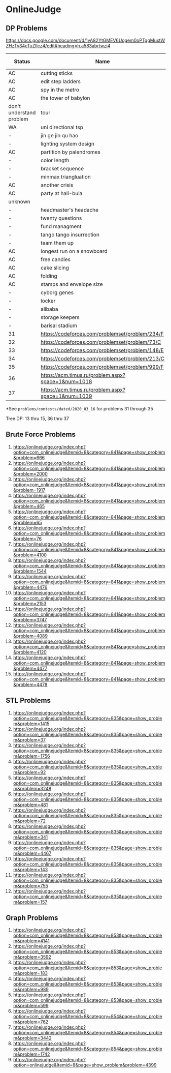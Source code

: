 # OnlineJudge

## DP Problems

https://docs.google.com/document/d/1yA82YtGMEV6Uogem0oPTggMuxtWZHzTv34cTuZIIcz4/edit#heading=h.a583abrtwzi4

| Status | Name | OJ PID |
|--------|------|--------|
AC | cutting sticks | [10003](https://onlinejudge.org/index.php?option=com_onlinejudge&Itemid=8&page=show_problem&problem=944)
AC | edit step ladders | [10029](https://onlinejudge.org/index.php?option=com_onlinejudge&Itemid=8&category=114&page=show_problem&problem=970)
AC | spy in the metro | [1025](https://onlinejudge.org/index.php?option=com_onlinejudge&Itemid=8&category=847&page=show_problem&problem=3466)
AC | the tower of babylon | [437](https://onlinejudge.org/index.php?option=com_onlinejudge&Itemid=8&category=847&page=show_problem&problem=378)
don't understand problem | tour | [1347](https://onlinejudge.org/index.php?option=com_onlinejudge&Itemid=8&category=847&page=show_problem&problem=4093)
WA | uni directional tsp | [116](https://onlinejudge.org/index.php?option=com_onlinejudge&Itemid=8&category=847&page=show_problem&problem=52)
- | jin ge jin qu hao | [12563](https://onlinejudge.org/index.php?option=com_onlinejudge&Itemid=8&category=847&page=show_problem&problem=4008)
- | lighting system design | [11400](https://onlinejudge.org/index.php?option=com_onlinejudge&Itemid=8&category=847&page=show_problem&problem=2395)
AC | partition by palendromes | [11584](https://onlinejudge.org/index.php?option=com_onlinejudge&Itemid=8&category=847&page=show_problem&problem=2631)
- | color length | [1625](https://onlinejudge.org/index.php?option=com_onlinejudge&Itemid=8&category=847&page=show_problem&problem=4500)
- | bracket sequence | [1626](https://onlinejudge.org/index.php?option=com_onlinejudge&Itemid=8&category=847&page=show_problem&problem=4501)
- | minmax triangluation | [1331](https://onlinejudge.org/index.php?option=com_onlinejudge&Itemid=8&category=847&page=show_problem&problem=4077)
AC | another crisis | [12186](https://onlinejudge.org/index.php?option=com_onlinejudge&Itemid=8&category=847&page=show_problem&problem=3338)
AC | party at hali-bula | [1220](https://onlinejudge.org/index.php?option=com_onlinejudge&Itemid=8&category=847&page=show_problem&problem=3661)
  | unknown
- | headmaster's headache | [10817](https://onlinejudge.org/index.php?option=com_onlinejudge&Itemid=8&category=847&page=show_problem&problem=1758)
- | twenty questions | [1252](https://onlinejudge.org/index.php?option=com_onlinejudge&Itemid=8&category=847&page=show_problem&problem=3693)
- | fund managment | [1412](https://onlinejudge.org/index.php?option=com_onlinejudge&Itemid=8&category=847&page=show_problem&problem=4158)
- | tango tango insurrection | [10618](https://onlinejudge.org/index.php?option=com_onlinejudge&Itemid=8&category=847&page=show_problem&problem=1559)
- | team them up | [1627](https://onlinejudge.org/index.php?option=com_onlinejudge&Itemid=8&category=847&page=show_problem&problem=4502)
AC | longest run on a snowboard | [10285](https://onlinejudge.org/index.php?option=com_onlinejudge&Itemid=8&category=848&page=show_problem&problem=1226)
AC | free candies | [10118](https://onlinejudge.org/index.php?option=com_onlinejudge&Itemid=8&category=848&page=show_problem&problem=1059)
AC | cake slicing | [1629](https://onlinejudge.org/index.php?option=com_onlinejudge&Itemid=8&category=848&page=show_problem&problem=4504)
AC | folding | [1630](https://onlinejudge.org/index.php?option=com_onlinejudge&Itemid=8&category=848&page=show_problem&problem=4505)
AC | stamps and envelope size| [242](https://onlinejudge.org/index.php?option=com_onlinejudge&Itemid=8&category=848&page=show_problem&problem=178)
- | cyborg genes | [10723](https://onlinejudge.org/index.php?option=com_onlinejudge&Itemid=8&category=848&page=show_problem&problem=1664)
- | locker | [1631](https://onlinejudge.org/index.php?option=com_onlinejudge&Itemid=8&category=848&page=show_problem&problem=4506)
- | alibaba | [1632](https://onlinejudge.org/index.php?option=com_onlinejudge&Itemid=8&category=848&page=show_problem&problem=4507)
- | storage keepers | [10163](https://onlinejudge.org/index.php?option=com_onlinejudge&Itemid=8&category=848&page=show_problem&problem=1104)
- | barisal stadium | [10641](https://onlinejudge.org/index.php?option=com_onlinejudge&Itemid=8&category=848&page=show_problem&problem=1582)
31 | https://codeforces.com/problemset/problem/234/F
32 | https://codeforces.com/problemset/problem/73/C
33 | https://codeforces.com/problemset/problem/148/E
34 | https://codeforces.com/problemset/problem/213/C
35 | https://codeforces.com/problemset/problem/999/F
36 | https://acm.timus.ru/problem.aspx?space=1&num=1018
37 | https://acm.timus.ru/problem.aspx?space=1&num=1039

\*See `problems/contests/dated/2020_03_16` for problems 31 through 35

Tree DP: 13 thru 15, 36 thru 37

## Brute Force Problems

1. https://onlinejudge.org/index.php?option=com_onlinejudge&Itemid=8&category=841&page=show_problem&problem=666
2. https://onlinejudge.org/index.php?option=com_onlinejudge&Itemid=8&category=841&page=show_problem&problem=2000
3. https://onlinejudge.org/index.php?option=com_onlinejudge&Itemid=8&category=841&page=show_problem&problem=1917
4. https://onlinejudge.org/index.php?option=com_onlinejudge&Itemid=8&category=841&page=show_problem&problem=465
5. https://onlinejudge.org/index.php?option=com_onlinejudge&Itemid=8&category=841&page=show_problem&problem=65
6. https://onlinejudge.org/index.php?option=com_onlinejudge&Itemid=8&category=841&page=show_problem&problem=76
7. https://onlinejudge.org/index.php?option=com_onlinejudge&Itemid=8&category=841&page=show_problem&problem=4100
8. https://onlinejudge.org/index.php?option=com_onlinejudge&Itemid=8&category=841&page=show_problem&problem=1544
9. https://onlinejudge.org/index.php?option=com_onlinejudge&Itemid=8&category=841&page=show_problem&problem=4476
10. https://onlinejudge.org/index.php?option=com_onlinejudge&Itemid=8&category=841&page=show_problem&problem=2153
11. https://onlinejudge.org/index.php?option=com_onlinejudge&Itemid=8&category=841&page=show_problem&problem=3747
12. https://onlinejudge.org/index.php?option=com_onlinejudge&Itemid=8&category=841&page=show_problem&problem=4089
13. https://onlinejudge.org/index.php?option=com_onlinejudge&Itemid=8&category=841&page=show_problem&problem=4120
14. https://onlinejudge.org/index.php?option=com_onlinejudge&Itemid=8&category=841&page=show_problem&problem=4477
15. https://onlinejudge.org/index.php?option=com_onlinejudge&Itemid=8&category=841&page=show_problem&problem=4478

## STL Problems

1. https://onlinejudge.org/index.php?option=com_onlinejudge&Itemid=8&category=835&page=show_problem&problem=1415
2. https://onlinejudge.org/index.php?option=com_onlinejudge&Itemid=8&category=835&page=show_problem&problem=37
3. https://onlinejudge.org/index.php?option=com_onlinejudge&Itemid=8&category=835&page=show_problem&problem=1756
4. https://onlinejudge.org/index.php?option=com_onlinejudge&Itemid=8&category=835&page=show_problem&problem=92
5. https://onlinejudge.org/index.php?option=com_onlinejudge&Itemid=8&category=835&page=show_problem&problem=3248
6. https://onlinejudge.org/index.php?option=com_onlinejudge&Itemid=8&category=835&page=show_problem&problem=481
7. https://onlinejudge.org/index.php?option=com_onlinejudge&Itemid=8&category=835&page=show_problem&problem=72
8. https://onlinejudge.org/index.php?option=com_onlinejudge&Itemid=8&category=835&page=show_problem&problem=341
9. https://onlinejudge.org/index.php?option=com_onlinejudge&Itemid=8&category=835&page=show_problem&problem=4467
10. https://onlinejudge.org/index.php?option=com_onlinejudge&Itemid=8&category=835&page=show_problem&problem=143
11. https://onlinejudge.org/index.php?option=com_onlinejudge&Itemid=8&category=835&page=show_problem&problem=755
12. https://onlinejudge.org/index.php?option=com_onlinejudge&Itemid=8&category=835&page=show_problem&problem=157

## Graph Problems
1. https://onlinejudge.org/index.php?option=com_onlinejudge&Itemid=8&category=853&page=show_problem&problem=4141
2. https://onlinejudge.org/index.php?option=com_onlinejudge&Itemid=8&category=853&page=show_problem&problem=3592
3. https://onlinejudge.org/index.php?option=com_onlinejudge&Itemid=8&category=853&page=show_problem&problem=183
4. https://onlinejudge.org/index.php?option=com_onlinejudge&Itemid=8&category=853&page=show_problem&problem=989
5. https://onlinejudge.org/index.php?option=com_onlinejudge&Itemid=8&category=853&page=show_problem&problem=599
6. https://onlinejudge.org/index.php?option=com_onlinejudge&Itemid=8&category=854&page=show_problem&problem=762
7. https://onlinejudge.org/index.php?option=com_onlinejudge&Itemid=8&category=854&page=show_problem&problem=3442
8. https://onlinejudge.org/index.php?option=com_onlinejudge&Itemid=8&category=854&page=show_problem&problem=1742
9. https://onlinejudge.org/index.php?option=onlinejudge&Itemid=8&page=show_problem&problem=4399
